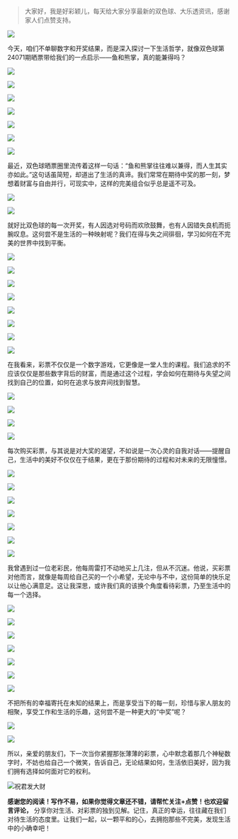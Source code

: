 > 大家好，我是好彩颖儿，每天给大家分享最新的双色球、大乐透资讯，感谢家人们点赞支持。

![](https://cdn.jsdelivr.net/gh/wangwenjie1314/PicCDN/2024-6-20/1718847632947-image.png)


今天，咱们不单聊数字和开奖结果，而是深入探讨一下生活哲学，就像双色球第24071期晒票带给我们的一点启示——鱼和熊掌，真的能兼得吗？

![](https://cdn.jsdelivr.net/gh/wangwenjie1314/PicCDN/2024-6-23/1719121862652-image.png)


![](https://cdn.jsdelivr.net/gh/wangwenjie1314/PicCDN/2024-6-23/1719121876031-image.png)


![](https://cdn.jsdelivr.net/gh/wangwenjie1314/PicCDN/2024-6-23/1719112844438-image.png)


![](https://cdn.jsdelivr.net/gh/wangwenjie1314/PicCDN/2024-6-23/1719112858268-image.png)


![](https://cdn.jsdelivr.net/gh/wangwenjie1314/PicCDN/2024-6-23/1719112730069-image.png)


![](https://cdn.jsdelivr.net/gh/wangwenjie1314/PicCDN/2024-6-23/1719112615028-image.png)


![](https://cdn.jsdelivr.net/gh/wangwenjie1314/PicCDN/2024-6-23/1719112639357-image.png)



最近，双色球晒票圈里流传着这样一句话：“鱼和熊掌往往难以兼得，而人生其实亦如此。”这句话虽简短，却道出了生活的真谛。我们常常在期待中奖的那一刻，梦想着财富与自由并行，可现实中，这样的完美组合似乎总是遥不可及。


![](https://cdn.jsdelivr.net/gh/wangwenjie1314/PicCDN/2024-6-23/1719121897184-image.png)


![](https://cdn.jsdelivr.net/gh/wangwenjie1314/PicCDN/2024-6-23/1719121922858-image.png)


就好比双色球的每一次开奖，有人因选对号码而欢欣鼓舞，也有人因错失良机而扼腕叹息。这何尝不是生活的一种映射呢？我们在得与失之间徘徊，学习如何在不完美的世界中找到平衡。

![](https://cdn.jsdelivr.net/gh/wangwenjie1314/PicCDN/2024-6-23/1719121936801-image.png)

![](https://cdn.jsdelivr.net/gh/wangwenjie1314/PicCDN/2024-6-23/1719121930557-image.png)


![](https://cdn.jsdelivr.net/gh/wangwenjie1314/PicCDN/2024-6-23/1719112883603-image.png)


![](https://cdn.jsdelivr.net/gh/wangwenjie1314/PicCDN/2024-6-23/1719112875130-image.png)

![](https://cdn.jsdelivr.net/gh/wangwenjie1314/PicCDN/2024-6-23/1719112751093-image.png)


![](https://cdn.jsdelivr.net/gh/wangwenjie1314/PicCDN/2024-6-23/1719112663790-image.png)


![](https://cdn.jsdelivr.net/gh/wangwenjie1314/PicCDN/2024-6-23/1719112717540-image.png)


![](https://cdn.jsdelivr.net/gh/wangwenjie1314/PicCDN/2024-6-23/1719112761026-image.png)


在我看来，彩票不仅仅是一个数字游戏，它更像是一堂人生的课程。我们追求的不应该仅仅是那些数字背后的财富，而是通过这个过程，学会如何在期待与失望之间找到自己的位置，如何在追求与放弃间找到智慧。


![](https://cdn.jsdelivr.net/gh/wangwenjie1314/PicCDN/2024-6-23/1719121943446-image.png)


![](https://cdn.jsdelivr.net/gh/wangwenjie1314/PicCDN/2024-6-23/1719112798092-image.png)

![](https://cdn.jsdelivr.net/gh/wangwenjie1314/PicCDN/2024-6-23/1719112812367-image.png)


![](https://cdn.jsdelivr.net/gh/wangwenjie1314/PicCDN/2024-6-23/1719112823120-image.png)


每次购买彩票，与其说是对大奖的渴望，不如说是一次心灵的自我对话——提醒自己，生活中的美好不仅仅在于结果，更在于那份期待的过程和对未来的无限憧憬。



![](https://cdn.jsdelivr.net/gh/wangwenjie1314/PicCDN/2024-6-23/1719112926225-image.png)


![](https://cdn.jsdelivr.net/gh/wangwenjie1314/PicCDN/2024-6-23/1719113027354-image.png)


![](https://cdn.jsdelivr.net/gh/wangwenjie1314/PicCDN/2024-6-23/1719113060675-image.png)

![](https://cdn.jsdelivr.net/gh/wangwenjie1314/PicCDN/2024-6-23/1719113069093-image.png)


![](https://cdn.jsdelivr.net/gh/wangwenjie1314/PicCDN/2024-6-23/1719113081712-image.png)


![](https://cdn.jsdelivr.net/gh/wangwenjie1314/PicCDN/2024-6-23/1719121949213-image.png)


![](https://cdn.jsdelivr.net/gh/wangwenjie1314/PicCDN/2024-6-23/1719121963009-image.png)



我曾遇到过一位老彩民，他每周雷打不动地买上几注，但从不沉迷。他说，买彩票对他而言，就像是每周给自己买的一个小希望，无论中与不中，这份简单的快乐足以让他心满意足。这让我深思，或许我们真的该换个角度看待彩票，乃至生活中的每一个选择。

![](https://cdn.jsdelivr.net/gh/wangwenjie1314/PicCDN/2024-6-23/1719121971123-image.png)


![](https://cdn.jsdelivr.net/gh/wangwenjie1314/PicCDN/2024-6-23/1719113046381-image.png)

![](https://cdn.jsdelivr.net/gh/wangwenjie1314/PicCDN/2024-6-23/1719113036393-image.png)


![](https://cdn.jsdelivr.net/gh/wangwenjie1314/PicCDN/2024-6-23/1719113016734-image.png)

![](https://cdn.jsdelivr.net/gh/wangwenjie1314/PicCDN/2024-6-23/1719112945095-image.png)

![](https://cdn.jsdelivr.net/gh/wangwenjie1314/PicCDN/2024-6-23/1719112954410-image.png)


![](https://cdn.jsdelivr.net/gh/wangwenjie1314/PicCDN/2024-6-23/1719112966821-image.png)


不把所有的幸福寄托在未知的结果上，而是享受当下的每一刻，珍惜与家人朋友的相聚，享受工作和生活的乐趣，这何尝不是一种更大的“中奖”呢？

![](https://cdn.jsdelivr.net/gh/wangwenjie1314/PicCDN/2024-6-23/1719121850989-image.png)

![](https://cdn.jsdelivr.net/gh/wangwenjie1314/PicCDN/2024-6-23/1719121856449-image.png)

所以，亲爱的朋友们，下一次当你紧握那张薄薄的彩票，心中默念着那几个神秘数字时，不妨也给自己一个微笑，告诉自己，无论结果如何，生活依旧美好，因为我们拥有选择如何面对它的权利。

![祝君发大财](https://cdn.jsdelivr.net/gh/wangwenjie1314/PicCDN/2024-6-23/1719122009210-image.png)


**感谢您的阅读！写作不易，如果你觉得文章还不错，请帮忙关注+点赞！也欢迎留言评论，** 分享你对生活、对彩票的独到见解。记住，真正的幸运，往往藏在我们对待生活的态度里。让我们一起，以一颗平和的心，去拥抱那些不完美，发现生活中的小确幸吧！